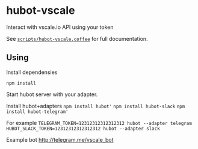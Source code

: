 # hubot-vscale

Interact with vscale.io API using your token

See [`scripts/hubot-vscale.coffee`](scripts/hubot-vscale.coffee) for full documentation.

## Using

Install dependensies 

`npm install`


Start hubot server with your adapter.

Install hubot+adapters
`npm install hubot'`
`npm install hubot-slack`
`npm install hubot-telegram'`


For example 
`TELEGRAM_TOKEN=12312312312312312 hubot --adapter telegram`
`HUBOT_SLACK_TOKEN=12312312312312312 hubot --adapter slack`


Example bot http://telegram.me/vscale_bot
